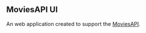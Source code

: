
## MoviesAPI UI

An web application created to support the [MoviesAPI](https://github.com/Mitiolf/MoviesAPI).
